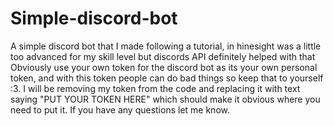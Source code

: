 # Simple-discord-bot
A simple discord bot that I made following a tutorial, in hinesight was a little too advanced for my skill level but discords API definitely helped with that
Obviously use your own token for the discord bot as its your own personal token, and with this token people can do bad things so keep that to yourself :3.
I will be removing my token from the code and replacing it with text saying "PUT YOUR TOKEN HERE" which should make it obvious where you need to put it.
If you have any questions let me know.

